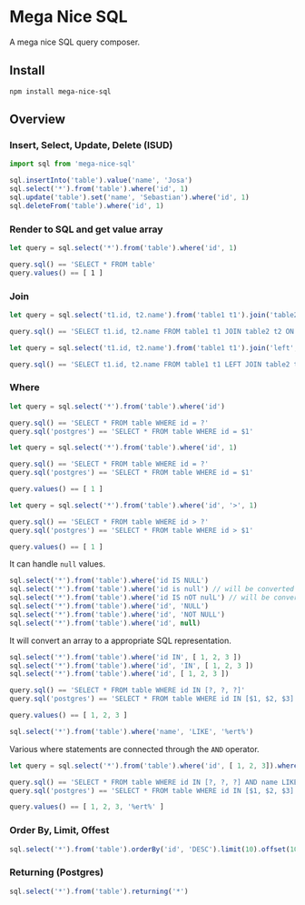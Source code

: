 # Mega Nice SQL

A mega nice SQL query composer.

## Install

`npm install mega-nice-sql`

## Overview

### Insert, Select, Update, Delete (ISUD)

```typescript
import sql from 'mega-nice-sql'

sql.insertInto('table').value('name', 'Josa')
sql.select('*').from('table').where('id', 1)
sql.update('table').set('name', 'Sebastian').where('id', 1)
sql.deleteFrom('table').where('id', 1)
```

### Render to SQL and get value array

```typescript
let query = sql.select('*').from('table').where('id', 1)

query.sql() == 'SELECT * FROM table'
query.values() == [ 1 ]
```

### Join

```typescript
let query = sql.select('t1.id, t2.name').from('table1 t1').join('table2 t2', 't1.id = t2.table1Id')

query.sql() == 'SELECT t1.id, t2.name FROM table1 t1 JOIN table2 t2 ON t1.id = t2.table1Id'
```

```typescript
let query = sql.select('t1.id, t2.name').from('table1 t1').join('left', 'table2 t2', 't1.id = t2.table1Id')

query.sql() == 'SELECT t1.id, t2.name FROM table1 t1 LEFT JOIN table2 t2 ON t1.id = t2.table1Id'
```

### Where

```typescript
let query = sql.select('*').from('table').where('id')

query.sql() == 'SELECT * FROM table WHERE id = ?'
query.sql('postgres') == 'SELECT * FROM table WHERE id = $1'
```

```typescript
let query = sql.select('*').from('table').where('id', 1)

query.sql() == 'SELECT * FROM table WHERE id = ?'
query.sql('postgres') == 'SELECT * FROM table WHERE id = $1'

query.values() == [ 1 ]
```

```typescript
let query = sql.select('*').from('table').where('id', '>', 1)

query.sql() == 'SELECT * FROM table WHERE id > ?'
query.sql('postgres') == 'SELECT * FROM table WHERE id > $1'

query.values() == [ 1 ]
```

It can handle `null` values.

```typescript
sql.select('*').from('table').where('id IS NULL')
sql.select('*').from('table').where('id is null') // will be converted to uppercase
sql.select('*').from('table').where('id IS nOT nulL') // will be converted to uppercase
sql.select('*').from('table').where('id', 'NULL')
sql.select('*').from('table').where('id', 'NOT NULL')
sql.select('*').from('table').where('id', null)
```

It will convert an array to a appropriate SQL representation.

```typescript
sql.select('*').from('table').where('id IN', [ 1, 2, 3 ])
sql.select('*').from('table').where('id', 'IN', [ 1, 2, 3 ])
sql.select('*').from('table').where('id', [ 1, 2, 3 ])

query.sql() == 'SELECT * FROM table WHERE id IN [?, ?, ?]'
query.sql('postgres') == 'SELECT * FROM table WHERE id IN [$1, $2, $3]'

query.values() == [ 1, 2, 3 ]
```

```typescript
sql.select('*').from('table').where('name', 'LIKE', '%ert%')
```

Various where statements are connected through the `AND` operator.

```typescript
let query = sql.select('*').from('table').where('id', [ 1, 2, 3]).where('name', 'LIKE', '%ert%')

query.sql() == 'SELECT * FROM table WHERE id IN [?, ?, ?] AND name LIKE \'%ert\''
query.sql('postgres') == 'SELECT * FROM table WHERE id IN [$1, $2, $3] AND name LIKE \'%ert\''

query.values() == [ 1, 2, 3, '%ert%' ]
```

### Order By, Limit, Offest

```typescript
sql.select('*').from('table').orderBy('id', 'DESC').limit(10).offset(100)
```

### Returning (Postgres)

```typescript
sql.select('*').from('table').returning('*')
```

